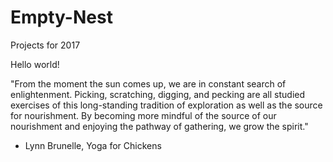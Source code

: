 # Empty-Nest
Projects for 2017

Hello world! 

"From the moment the sun comes up, we are in constant search of enlightenment. Picking, scratching, digging, and pecking are all studied exercises of this long-standing tradition of exploration as well as the source for nourishment. By becoming more mindful of the source of our nourishment and enjoying the pathway of gathering, we grow the spirit."
- Lynn Brunelle, Yoga for Chickens
